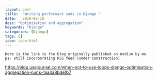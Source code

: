 ```yaml
---
layout: post
title:  "Writing performant code in Django "
date:   2019-06-10
desc: "Optimisation and Aggregation"
keywords: "Django"
categories: [Django]
tags: []
icon: icon-html
---
```

```
Here is the link to the blog originally published on medium by me.
ps- still incorporating RSS feed (under construction)
```

https://blog.usejournal.com/when-not-to-use-loops-django-optimisation-aggregation-puns-1aa3a8bde1b7

